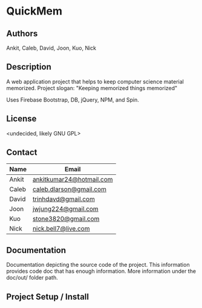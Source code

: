 # QuickMem

## Authors
Ankit, Caleb, David, Joon, Kuo, Nick

## Description
A web application project that helps to keep computer science material memorized. Project slogan: "Keeping memorized things memorized"

Uses Firebase Bootstrap, DB, jQuery, NPM, and Spin.

## License
<undecided, likely GNU GPL>

## Contact
Name | Email
--- | ---
Ankit | ankitkumar24@hotmail.com
Caleb | caleb.dlarson@gmail.com
David | trinhdavd@gmail.com
Joon | jwjung224@gmail.com
Kuo | stone3820@gmail.com
Nick | nick.bell7@live.com

## Documentation
Documentation depicting the source code of the project. This information provides code doc that has enough information. More information under the doc/out/ folder path.

## Project Setup / Install
